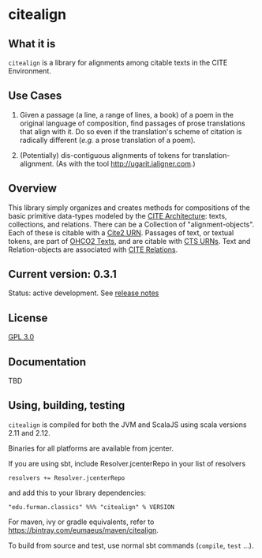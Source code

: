 # citealign

## What it is

`citealign` is a library for alignments among citable texts in the CITE Environment.

## Use Cases

1. Given a passage (a line, a range of lines, a book) of a poem in the original language of composition, find passages of prose translations that align with it. Do so even if the translation's scheme of citation is radically different (*e.g.* a prose translation of a poem).

1. (Potentially) dis-contiguous alignments of tokens for translation-alignment. (As with the tool http://ugarit.ialigner.com.)

## Overview

This library simply organizes and creates methods for compositions of the basic primitive data-types modeled by the [CITE Architecture](http://cite-architecture.org): texts, collections, and relations. There can be a Collection of "alignment-objects". Each of these is citable with a [Cite2 URN](http://cite-architecture.org/cite2urn/). Passages of text, or textual tokens, are part of [OHCO2 Texts](http://cite-architecture.org/ohco2/), and are citable with [CTS URNs](http://cite-architecture.org/ctsurn/). Text and Relation-objects are associated with [CITE Relations](https://cite-architecture.github.io/citerelations/).

## Current version: 0.3.1

Status: active development.  See [release notes](releases.md)

## License

[GPL 3.0](https://opensource.org/licenses/gpl-3.0.html)


## Documentation

TBD

## Using, building, testing

`citealign` is compiled for both the JVM and ScalaJS using scala versions 2.11 and 2.12.  

Binaries for all platforms are available from jcenter.

If you are using sbt, include Resolver.jcenterRepo in your list of resolvers

    resolvers += Resolver.jcenterRepo

and add this to your library dependencies:

    "edu.furman.classics" %%% "citealign" % VERSION

For maven, ivy or gradle equivalents, refer to https://bintray.com/eumaeus/maven/citealign.

To build from source and test, use normal sbt commands (`compile`, `test` ...).

